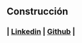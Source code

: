 ## Construcción

###   | [Linkedin](https://www.linkedin.com/in/jonathan-prado-87b1b628) | [Github](https://github.com/jpradoar/) |

<br> 

